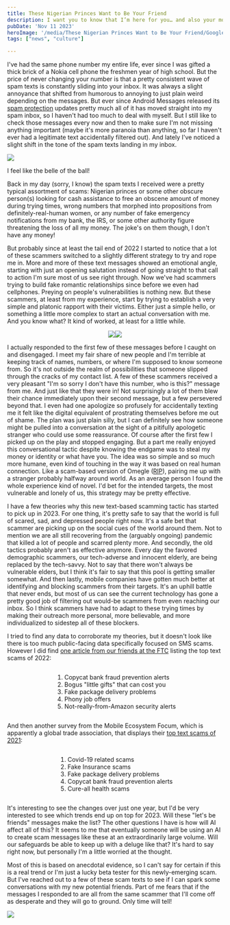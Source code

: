 ```yaml
---
title: These Nigerian Princes Want to Be Your Friend
description: I want you to know that I’m here for you… and also your money
pubDate: 'Nov 11 2023'
heroImage: '/media/These Nigerian Princes Want to Be Your Friend/GoogleSpamfeatured.png'
tags: ["news", "culture"]

---
```


I've had the same phone number my entire life, ever since I was gifted a thick brick of a Nokia cell phone the freshmen year of high school. But the price of never changing your number is that a pretty consistent wave of spam texts is constantly sliding into your inbox. It was always a slight annoyance that shifted from humorous to annoying to just plain weird depending on the messages. But ever since Android Messages released its [spam protection](https://www.theverge.com/2019/1/3/18166628/android-messages-spam-protection-privacy-google) updates pretty much all of it has moved straight into my spam inbox, so I haven't had too much to deal with myself. But I still like to check those messages every now and then to make sure I'm not missing anything important (maybe it's more paranoia than anything, so far I haven't ever had a legitimate text accidentally filtered out). And lately I've noticed a slight shift in the tone of the spam texts landing in my inbox.

<div class="img-section"><img src="/media/These Nigerian Princes Want to Be Your Friend/Spam & Blocked List.png"></div>

I feel like the belle of the ball!

Back in my day (sorry, I know) the spam texts I received were a pretty typical assortment of scams: Nigerian princes or some other obscure person(s) looking for cash assistance to free an obscene amount of money during trying times, wrong numbers that morphed into propositions from definitely-real-human women, or any number of fake emergency notifications from my bank, the IRS, or some other authority figure threatening the loss of all my money. The joke's on them though, I don't have any money!

But probably since at least the tail end of 2022 I started to notice that a lot of these scammers switched to a slightly different strategy to try and rope me in. More and more of these text messages showed an emotional angle, starting with just an opening salutation instead of going straight to that call to action I'm sure most of us see right through. Now we've had scammers trying to build fake romantic relationships since before we even had cellphones. Preying on people's vulnerabilities is nothing new. But these scammers, at least from my experience, start by trying to establish a very simple and platonic rapport with their victims. Either just a simple hello, or something a little more complex to start an actual conversation with me. And you know what? It kind of worked, at least for a little while.

<div class="img-section">
    <div style="display: flex; justify-content: center;">
        <img src="/media/These Nigerian Princes Want to Be Your Friend/Text Scammer (Horseback Riding).png">
        <img src="/media/These Nigerian Princes Want to Be Your Friend/Text Scammer Conversation.png">
    </div>
</div>

I actually responded to the first few of these messages before I caught on and disengaged. I meet my fair share of new people and I'm terrible at keeping track of names, numbers, or where I'm supposed to know someone from. So it's not outside the realm of possibilities that someone slipped through the cracks of my contact list. A few of these scammers received a very pleasant "I'm so sorry I don't have this number, who is this?" message from me. And just like that they were in! Not surprisingly a lot of them blew their chance immediately upon their second message, but a few persevered beyond that. I even had one apologize so profusely for accidentally texting me it felt like the digital equivalent of prostrating themselves before me out of shame. The plan was just plain silly, but I can definitely see how someone might be pulled into a conversation at the sight of a pitifully apologetic stranger who could use some reassurance. Of course after the first few I picked up on the play and stopped engaging. But a part me really enjoyed this conversational tactic despite knowing the endgame was to steal my money or identity or what have you. The idea was so simple and so much more humane, even kind of touching in the way it was based on real human connection. Like a scam-based version of Omegle ([RIP](https://www.theverge.com/2023/11/9/23953620/omegle-anonymous-video-chat-shut-down-online-safety)), pairing me up with a stranger probably halfway around world. As an average person I found the whole experience kind of novel. I'd bet for the intended targets, the most vulnerable and lonely of us, this strategy may be pretty effective.


I have a few theories why this new text-based scamming tactic has started to pick up in 2023. For one thing, it's pretty safe to say that the world is full of scared, sad, and depressed people right now. It's a safe bet that scammer are picking up on the social cues of the world around them. Not to mention we are all still recovering from the (arguably ongoing) pandemic that killed a lot of people and scarred plenty more. And secondly, the old tactics probably aren't as effective anymore. Every day the favored demographic scammers, our tech-adverse and innocent elderly, are being replaced by the tech-savvy. Not to say that there won't always be vulnerable elders, but I think it's fair to say that this pool is getting smaller somewhat. And then lastly, mobile companies have gotten much better at identifying and blocking scammers from their targets. It's an uphill battle that never ends, but most of us can see the current technology has gone a pretty good job of filtering out would-be scammers from even reaching our inbox. So I think scammers have had to adapt to these trying times by making their outreach more personal, more believable, and more individualized to sidestep all of these blockers.

I tried to find any data to corroborate my theories, but it doesn't look like there is too much public-facing data specifically focused on SMS scams. However I did find [one article from our friends at the FTC](https://www.ftc.gov/news-events/data-visualizations/data-spotlight/2023/06/iykyk-top-text-scams-2022) listing the top text scams of 2022:

<div style="display: grid; justify-content: center;">

1. Copycat bank fraud prevention alerts
2. Bogus "little gifts" that can cost you
3. Fake package delivery problems
4. Phony job offers
5. Not-really-from-Amazon security alerts
</div>

And then another survey from the Mobile Ecosystem Focum, which is apparently a global trade association, that displays their [top text scams of 2021](https://mobileecosystemforum.com/2022/02/18/top-five-text-message-scams-in-2021/):

<div style="display: grid; justify-content: center;">

1. Covid-19 related scams
2. Fake Insurance scams
3. Fake package delivery problems
4. Copycat bank fraud prevention alerts
5. Cure-all health scams
</div>

It's interesting to see the changes over just one year, but I'd be very interested to see which trends end up on top for 2023. Will these "let's be friends" messages make the list? The other questions I have is how will AI affect all of this? It seems to me that eventually someone will be using an AI to create scam messages like these at an extraordinarily large volume. Will our safeguards be able to keep up with a deluge like that? It's hard to say right now, but personally I'm a little worried at the thought.

Most of this is based on anecdotal evidence, so I can't say for certain if this is a real trend or I'm just a lucky beta tester for this newly-emerging scam. But I've reached out to a few of these scam texts to see if I can spark some conversations with my new potential friends. Part of me fears that if the messages I responded to are all from the same scammer that I'll come off as desperate and they will go to ground. Only time will tell!

<div class="img-section"><img src="/media/These Nigerian Princes Want to Be Your Friend/Apologetic Text Scammer.png"></div>